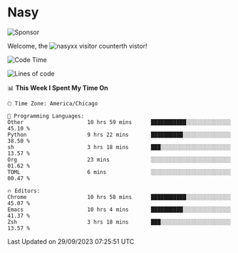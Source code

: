 # Nasy

<!--
<p align="center">
<img height="200" src="https://github-readme-stats.vercel.app/api?username=nasyxx&count_private=true&show_icons=true&theme=dracula&include_all_commits=true"/>
<img height="200" src="https://github-readme-stats.vercel.app/api/top-langs/?username=nasyxx&theme=dracula&hide=html,jupyter+notebook&count_private=true&show_icons=true"/>
</p>

  
----------------
-->

![Sponsor](https://img.shields.io/static/v1.svg?label=Sponsor&message=%E2%9D%A4&logo=GitHub&style=flat&color=pink)
 
Welcome, the ![nasyxx visitor counter](https://count.getloli.com/get/@nasyxx?theme=rule34)th vistor!
 
<!--START_SECTION:waka-->
![Code Time](http://img.shields.io/badge/Code%20Time-3%2C736%20hrs%204%20mins-blue)

![Lines of code](https://img.shields.io/badge/From%20Hello%20World%20I%27ve%20Written-6.3%20million%20lines%20of%20code-blue)

📊 **This Week I Spent My Time On** 

```text
🕑︎ Time Zone: America/Chicago

💬 Programming Languages: 
Other                    10 hrs 59 mins      ███████████░░░░░░░░░░░░░░   45.10 % 
Python                   9 hrs 22 mins       ██████████░░░░░░░░░░░░░░░   38.50 % 
sh                       3 hrs 18 mins       ███░░░░░░░░░░░░░░░░░░░░░░   13.57 % 
Org                      23 mins             ░░░░░░░░░░░░░░░░░░░░░░░░░   01.62 % 
TOML                     6 mins              ░░░░░░░░░░░░░░░░░░░░░░░░░   00.47 % 

🔥 Editors: 
Chrome                   10 hrs 58 mins      ███████████░░░░░░░░░░░░░░   45.07 % 
Emacs                    10 hrs 4 mins       ██████████░░░░░░░░░░░░░░░   41.37 % 
Zsh                      3 hrs 18 mins       ███░░░░░░░░░░░░░░░░░░░░░░   13.57 % 
```


 Last Updated on 29/09/2023 07:25:51 UTC
<!--END_SECTION:waka-->

<!-- ![visitors](https://visitor-badge.laobi.icu/badge?page_id=nasyxx.nasyxx) -->

